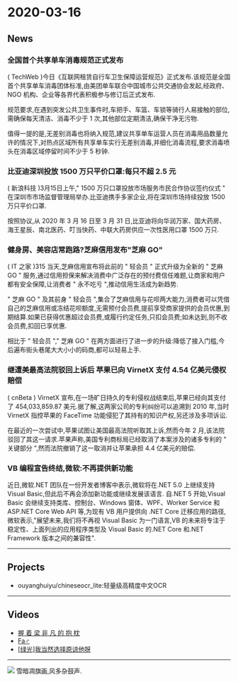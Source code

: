 # 2020-03-16
## News
### 全国首个共享单车消毒规范正式发布
( TechWeb )今日《互联网租赁自行车卫生保障运营规范》正式发布.该规范是全国首个共享单车消毒团体标准,由美团单车联合中国城市公共交通协会发起,经政府、NGO 机构、企业等各界代表积极参与修订后正式发布.

规范要求,在遇到突发公共卫生事件时,车把手、车篮、车锁等骑行人易接触的部位,需确保每天清洁、消毒不少于 1 次,其他部位定期清洁,确保干净无污物.

值得一提的是,无差别消毒也将纳入规范,建议共享单车运营人员在消毒用品数量允许的情况下,对热点区域所有共享单车实行无差别消毒,并细化消毒流程,要求消毒喷头在消毒区域停留时间不少于 5 秒钟.
### 比亚迪深圳投放 1500 万只平价口罩:每只不超 2.5 元
( 新浪科技 )3月15日上午," 1500 万只口罩投放市场服务市民合作协议签约仪式 " 在深圳市市场监督管理局举办.比亚迪携手多家企业,将在深圳市场持续投放 1500 万只平价口罩.

按照协议,从 2020 年 3 月 16 日至 3 月 31 日,比亚迪将向华润万家、国大药房、海王星辰、南北医药、叮当快药、中联大药房供应一次性医用口罩 1500 万只.
###  健身房、美容店常跑路?芝麻信用发布"芝麻 GO"
( IT 之家 )315 当天,芝麻信用宣布将此前的 " 轻会员 " 正式升级为全新的 " 芝麻 GO " 服务,通过信用担保来解决消费中广泛存在的预付费信任难题,让商家和用户都有安全保障,让消费者 " 永不吃亏 ",推动信用生活成为新趋势.

" 芝麻 GO " 及其前身 " 轻会员 ",集合了芝麻信用与花呗两大能力,消费者可以凭借自己的芝麻信用或冻结花呗额度,无需预付会员费,提前享受商家提供的会员优惠,到期结算.如果已获得优惠超过会员费,或履行约定任务,只扣会员费;如未达到,则不收会员费,扣回已享优惠.

相比于 " 轻会员 "," 芝麻 GO " 在两方面进行了进一步的升级:降低了接入门槛,今后遍布街头巷尾大大小小的码商,都可以轻易上手.
### 继遭美最高法院驳回上诉后 苹果已向 VirnetX 支付 4.54 亿美元侵权赔偿
 ( cnBeta ) VirnetX 宣布,在一场旷日持久的专利侵权战结束后,苹果已经向其支付了 454,033,859.87 美元.据了解,这两家公司的专利纠纷可以追溯到 2010 年,当时 VirnetX 指控苹果的 FaceTime 功能侵犯了其持有的知识产权,另还涉及多项诉讼.

在最近的一次尝试中,苹果试图让美国最高法院听取其上诉,然而今年 2 月,该法院驳回了其这一请求.苹果声称,美国专利商标局已经取消了本案涉及的诸多专利的 " 关键部分 ",然而法院撤销了这一取消并让苹果承担 4.4 亿美元的赔偿.
### VB 编程宣告终结,微软:不再提供新功能
近日,微软.NET 团队在一份开发者博客中表示,微软将在.NET 5.0 上继续支持 Visual Basic,但此后不再会添加新功能或继续发展该语言.
自.NET 5 开始,Visual Basic 会继续支持类库、控制台、Windows 窗体、WPF、Worker Service 和 ASP.NET Core Web API 等,为现有 VB 用户提供向 .NET Core 迁移应用的路径,微软表示,"展望未来,我们将不再视 Visual Basic 为一门语言,VB 的未来将专注于稳定性、上面列出的应用程序类型及 Visual Basic 的.NET Core 和.NET Framework 版本之间的兼容性".
- - - - - - 
## Projects
- ouyanghuiyu/chineseocr_lite:轻量级高精度中文OCR
- - - - - - 
## Videos
- [握 着 梁 非 凡 的 抱 枕](https://www.bilibili.com/video/av96153016)
- [Fa♂](https://www.bilibili.com/video/av96071850)
- [[绿光]我当然选择原谅他呀](https://www.bilibili.com/video/av96312866)
- - - - - - 
![](https://cn.bing.com/th?id=OHR.YukonGames_ZH-CN0135612170_UHD.jpg)
雪暗凋旗画,风多杂鼓声.